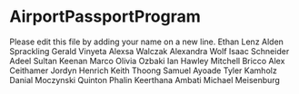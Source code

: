# AirportPassportProgram

Please edit this file by adding your name on a new line.
Ethan Lenz
Alden Sprackling
Gerald Vinyeta
Alexsa Walczak
Alexandra Wolf
Isaac Schneider
Adeel Sultan
Keenan Marco
Olivia Ozbaki
Ian Hawley
Mitchell Bricco
Alex Ceithamer
Jordyn Henrich
Keith Thoong
Samuel Ayoade
Tyler Kamholz
Danial Moczynski
Quinton Phalin
Keerthana Ambati
Michael Meisenburg
